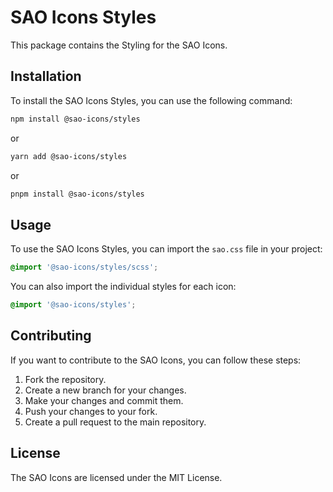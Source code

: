 # SAO Icons Styles

This package contains the Styling for the SAO Icons.

## Installation

To install the SAO Icons Styles, you can use the following command:

```bash
npm install @sao-icons/styles
```

or

```bash
yarn add @sao-icons/styles
```

or

```bash
pnpm install @sao-icons/styles
```

## Usage

To use the SAO Icons Styles, you can import the `sao.css` file in your project:

```scss
@import '@sao-icons/styles/scss';
```

You can also import the individual styles for each icon:

```css
@import '@sao-icons/styles';
```

## Contributing

If you want to contribute to the SAO Icons, you can follow these steps:

1. Fork the repository.
2. Create a new branch for your changes.
3. Make your changes and commit them.
4. Push your changes to your fork.
5. Create a pull request to the main repository.

## License

The SAO Icons are licensed under the MIT License.
